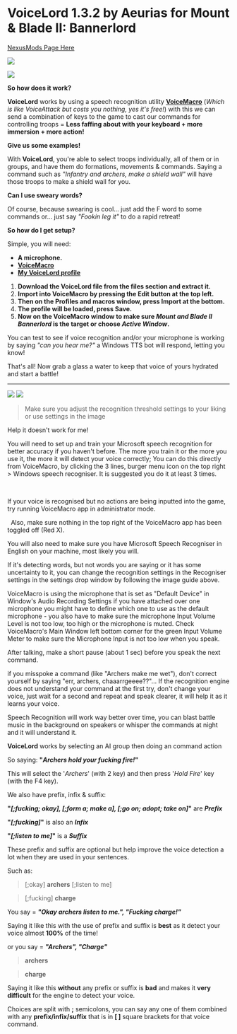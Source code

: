 # VoiceLord 1.3.2 by Aeurias for Mount & Blade II: Bannerlord

[NexusMods Page Here](https://www.nexusmods.com/mountandblade2bannerlord/mods/59)

![](https://i.imgur.com/Qd7BNMq.png)

![](https://i.imgur.com/ByrmX54.png)

**So how does it work?**

**VoiceLord** works by using a speech recognition utility [**VoiceMacro**](http://www.voicemacro.net/download/) (*Which is like VoiceAttack but costs you nothing, yes it's free!*) with this we can send a combination of keys to the game to cast our commands for controlling troops = **Less faffing about with your keyboard + more immersion + more action!**


**Give us some examples!**

With **VoiceLord**, you're able to select troops individually, all of them or in groups, and have them do formations, movements & commands.
Saying a command such as *"Infantry and archers, make a shield wall"* will have those troops to make a shield wall for you.


**Can I use sweary words?**

Of course, because swearing is cool... just add the F word to some commands or... just say *"Fookin leg it"* to do a rapid retreat!


**So how do I get setup?**

Simple, you will need:

+ **A microphone.**
+ [**VoiceMacro**](http://www.voicemacro.net/download/)
+ [**My VoiceLord profile**](https://www.nexusmods.com/mountandblade2bannerlord/mods/59/)

1. **Download the VoiceLord file from the files section and extract it.**
2. **Import into VoiceMacro by pressing the Edit button at the top left.**
3. **Then on the Profiles and macros window, press Import at the bottom.**
4. **The profile will be loaded, press Save.**
5. **Now on the VoiceMacro window to make sure *Mount and Blade II Bannerlord* is the target or choose *Active Window*.**

You can test to see if voice recognition and/or your microphone is working by saying *"can you hear me?"* a Windows TTS bot will respond, letting you know!

That's all! Now grab a glass a water to keep that voice of yours hydrated and start a battle!

------


![](https://i.imgur.com/xSPwsoH.png) ![](https://i.imgur.com/ChuaPkA.png) 
> Make sure you adjust the recognition threshold settings to your liking or use settings in the image

Help it doesn't work for me!

You will need to set up and train your Microsoft speech recognition for better accuracy if you haven't before. The more you train it or the more you use it, the more it will detect your voice correctly; You can do this directly from VoiceMacro, by clicking the 3 lines, burger menu icon on the top right > Windows speech recogniser. It is suggested you do it at least 3 times.

﻿


If your voice is recognised but no actions are being inputted into the game, try running VoiceMacro app in administrator mode.

﻿ ﻿﻿
Also, make sure nothing in the top right of the VoiceMacro app has been toggled off (Red X).


You will also need to make sure you have Microsoft Speech Recogniser in English on your machine, most likely you will.


If it's detecting words, but not words you are saying or it has some uncertainty to it, you can change the recognition settings in the Recogniser settings in the settings drop window by following the image guide above.


VoiceMacro is using the microphone that is set as "Default Device" in Window's Audio Recording Settings if you have attached over one microphone you might have to define which one to use as the default microphone - you also have to make sure the microphone Input Volume Level is not too low, too high or the microphone is muted. Check VoiceMacro's Main Window left bottom corner for the green Input Volume Meter to make sure the Microphone Input is not too low when you speak.

After talking, make a short pause (about 1 sec) before you speak the next command.

if you misspoke a command (like "Archers make me wet"), don't correct yourself by saying "err, archers, chaaarrgeeee??"...
If the recognition engine does not understand your command at the first try, don't change your voice, just wait for a second and repeat and speak clearer, it will help it as it learns your voice.


Speech Recognition will work way better over time, you can blast battle music in the background on speakers or whisper the commands at night and it will understand it.

**VoiceLord** works by selecting an AI group then doing an command action

So saying: **"*Archers hold your fucking fire!*"** 

This will select the '*Archers*' (with 2 key) and then press '*Hold Fire*' key (with the F4 key).

We also have prefix, infix & suffix:

**"*[;fucking; okay], [;form a; make a], [;go on; adopt; take on]*"** are ***Prefix***

**"*[;fucking]*"** is also an ***Infix***

**"*[;listen to me]*"** is a ***Suffix***
 
These prefix and suffix are optional but help improve the voice detection a lot when they are used in your sentences.

Such as:

> [;okay] **archers** [;listen to me] 

> [;fucking] **charge**

You say = ***"Okay archers listen to me.", "Fucking charge!"*** 

Saying it like this with the use of prefix and suffix is **best** as it detect your voice almost **100%** of the time!


or you say = ***"Archers", "Charge"***

> **archers**

> **charge**


Saying it like this **without** any prefix or suffix is **bad** and makes it **very difficult** for the engine to detect your voice.

Choices are split with  **;** semicolons, you can say any one of them combined with any **prefix/infix/suffix** that is in **[  ]** square brackets for that voice command.
